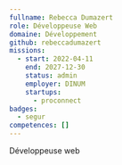 ```yaml
---
fullname: Rebecca Dumazert
role: Développeuse Web
domaine: Développement
github: rebeccadumazert
missions:
  - start: 2022-04-11
    end: 2027-12-30
    status: admin
    employer: DINUM
    startups:
      - proconnect
badges:
  - segur
competences: []
---
```

Développeuse web